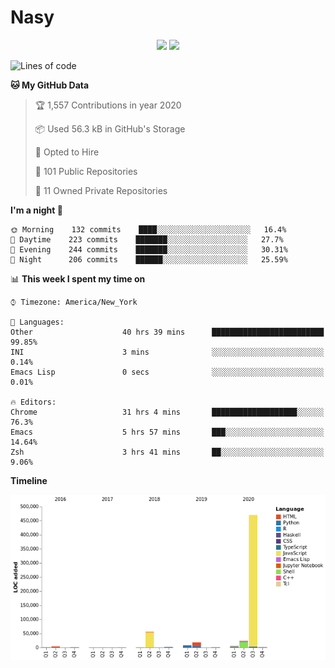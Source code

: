 # Nasy

<p align="center">
<img height="200" src="https://github-readme-stats.vercel.app/api?username=nasyxx&count_private=true&show_icons=true&theme=dracula&include_all_commits=true"/>
<img height="200" src="https://github-readme-stats.vercel.app/api/top-langs/?username=nasyxx&theme=dracula&hide=html,jupyter+notebook&count_private=true&show_icons=true"
</p>

<!--START_SECTION:waka-->
![Lines of code](https://img.shields.io/badge/From%20Hello%20World%20I've%20written-15.9%20million%20Lines%20of%20code-blue)

**🐱 My GitHub Data** 

> 🏆 1,557 Contributions in year 2020
 > 
> 📦 Used 56.3 kB in GitHub's Storage 
 > 
> 💼 Opted to Hire
 > 
> 📜 101 Public Repositories 
 > 
> 🔑 11 Owned Private Repositories 

**I'm a night 🦉** 

```text
🌞 Morning    132 commits    ████░░░░░░░░░░░░░░░░░░░░░   16.4% 
🌆 Daytime    223 commits    ███████░░░░░░░░░░░░░░░░░░   27.7% 
🌃 Evening    244 commits    ███████░░░░░░░░░░░░░░░░░░   30.31% 
🌙 Night      206 commits    ██████░░░░░░░░░░░░░░░░░░░   25.59%

```


📊 **This week I spent my time on** 

```text
⌚︎ Timezone: America/New_York

💬 Languages: 
Other                    40 hrs 39 mins      █████████████████████████   99.85% 
INI                      3 mins              ░░░░░░░░░░░░░░░░░░░░░░░░░   0.14% 
Emacs Lisp               0 secs              ░░░░░░░░░░░░░░░░░░░░░░░░░   0.01%

🔥 Editors: 
Chrome                   31 hrs 4 mins       ███████████████████░░░░░░   76.3% 
Emacs                    5 hrs 57 mins       ███░░░░░░░░░░░░░░░░░░░░░░   14.64% 
Zsh                      3 hrs 41 mins       ██░░░░░░░░░░░░░░░░░░░░░░░   9.06%

```

**Timeline**

![Chart not found](https://github.com/nasyxx/nasyxx/blob/master/charts/bar_graph.png) 


<!--END_SECTION:waka-->

<!-- ![visitors](https://visitor-badge.laobi.icu/badge?page_id=nasyxx.nasyxx) -->
